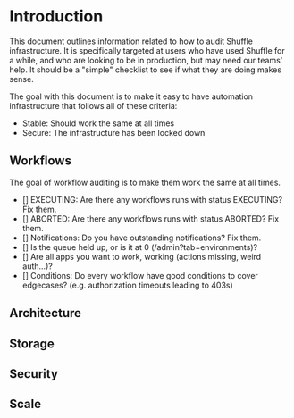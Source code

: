 # Introduction
This document outlines information related to how to audit Shuffle infrastructure. It is specifically targeted at users who have used Shuffle for a while, 
and who are looking to be in production, but may need our teams' help. It should be a "simple" checklist to see if what they are doing makes sense.

The goal with this document is to make it easy to have automation infrastructure that follows all of these criteria:
- Stable: Should work the same at all times
- Secure: The infrastructure has been locked down

## Workflows
The goal of workflow auditing is to make them work the same at all times.

- [] EXECUTING: Are there any workflows runs with status EXECUTING? Fix them.
- [] ABORTED: Are there any workflows runs with status ABORTED? Fix them.
- [] Notifications: Do you have outstanding notifications? Fix them.
- [] Is the queue held up, or is it at 0 (/admin?tab=environments)?
- [] Are all apps you want to work, working (actions missing, weird auth...)?
- [] Conditions: Do every workflow have good conditions to cover edgecases? (e.g. authorization timeouts leading to 403s)

## Architecture

## Storage

## Security

## Scale
